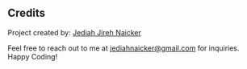 ## Credits

Project created by: [Jediah Jireh Naicker](https://github.com/jediahjireh)

Feel free to reach out to me at [jediahnaicker@gmail.com](mailto:jediahnaicker@gmail.com) for inquiries.
Happy Coding!

